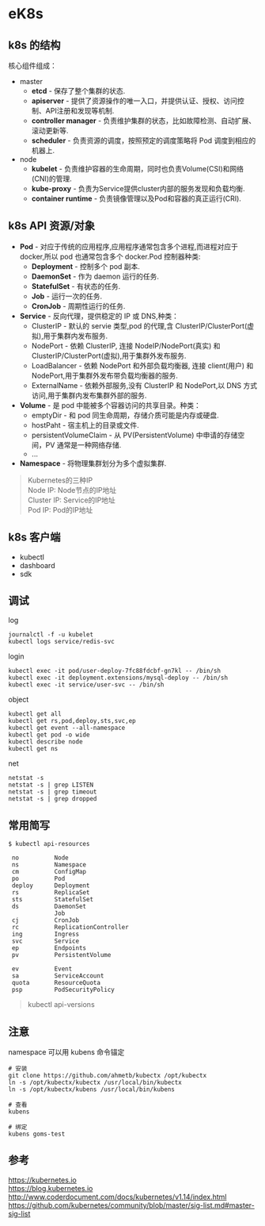 # eK8s

## k8s 的结构

核心组件组成：  

- master  
  - **etcd** - 保存了整个集群的状态.  
  - **apiserver** - 提供了资源操作的唯一入口，并提供认证、授权、访问控制、API注册和发现等机制.  
  - **controller manager** - 负责维护集群的状态，比如故障检测、自动扩展、滚动更新等.  
  - **scheduler** - 负责资源的调度，按照预定的调度策略将 Pod 调度到相应的机器上.  
- node  
  - **kubelet** - 负责维护容器的生命周期，同时也负责Volume(CSI)和网络(CNI)的管理.    
  - **kube-proxy** - 负责为Service提供cluster内部的服务发现和负载均衡.   
  - **container runtime** - 负责镜像管理以及Pod和容器的真正运行(CRI).  

## k8s API 资源/对象

- **Pod** - 对应于传统的应用程序,应用程序通常包含多个进程,而进程对应于 docker,所以 pod 也通常包含多个 docker.Pod 控制器种类:
  - **Deployment** - 控制多个 pod 副本.
  - **DaemonSet** - 作为 daemon 运行的任务.
  - **StatefulSet** - 有状态的任务.
  - **Job** - 运行一次的任务.
  - **CronJob** - 周期性运行的任务.
- **Service** - 反向代理，提供稳定的 IP 或 DNS,种类：  
  - ClusterIP - 默认的 servie 类型,pod 的代理,含 ClusterIP/ClusterPort(虚拟),用于集群内发布服务.
  - NodePort - 依赖 ClusterIP, 连接 NodeIP/NodePort(真实) 和 ClusterIP/ClusterPort(虚拟),用于集群外发布服务.
  - LoadBalancer - 依赖 NodePort 和外部负载均衡器, 连接 client(用户) 和 NodePort,用于集群外发布带负载均衡器的服务.
  - ExternalName - 依赖外部服务,没有 ClusterIP 和 NodePort,以 DNS 方式访问,用于集群内发布集群外部的服务.
- **Volume** - 是 pod 中能被多个容器访问的共享目录。种类：
  - emptyDir - 和 pod 同生命周期，存储介质可能是内存或硬盘.
  - hostPaht - 宿主机上的目录或文件.
  - persistentVolumeClaim - 从 PV(PersistentVolume) 中申请的存储空间，PV 通常是一种网络存储.
  - ...
- **Namespace** - 将物理集群划分为多个虚拟集群.

> Kubernetes的三种IP  
Node IP: Node节点的IP地址  
Cluster IP: Service的IP地址  
Pod IP: Pod的IP地址  

## k8s 客户端

- kubectl
- dashboard
- sdk

## 调试

log
```
journalctl -f -u kubelet
kubectl logs service/redis-svc  
```

login
```
kubectl exec -it pod/user-deploy-7fc88fdcbf-gn7kl -- /bin/sh  
kubectl exec -it deployment.extensions/mysql-deploy -- /bin/sh  
kubectl exec -it service/user-svc -- /bin/sh  
```

object
```
kubectl get all
kubectl get rs,pod,deploy,sts,svc,ep
kubectl get event --all-namespace
kubectl get pod -o wide
kubectl describe node
kubectl get ns
```

net
```
netstat -s
netstat -s | grep LISTEN
netstat -s | grep timeout
netstat -s | grep dropped
```

## 常用简写

```
$ kubectl api-resources

 no          Node
 ns          Namespace
 cm          ConfigMap
 po          Pod
 deploy      Deployment
 rs          ReplicaSet
 sts         StatefulSet
 ds          DaemonSet
             Job
 cj          CronJob
 rc          ReplicationController
 ing         Ingress
 svc         Service
 ep          Endpoints
 pv          PersistentVolume

 ev          Event
 sa          ServiceAccount
 quota       ResourceQuota
 psp         PodSecurityPolicy
 ```
> kubectl api-versions
## 注意

namespace 可以用 kubens 命令锚定

```
# 安装
git clone https://github.com/ahmetb/kubectx /opt/kubectx
ln -s /opt/kubectx/kubectx /usr/local/bin/kubectx
ln -s /opt/kubectx/kubens /usr/local/bin/kubens

# 查看
kubens

# 绑定
kubens goms-test
```
## 参考

https://kubernetes.io  
https://blog.kubernetes.io  
http://www.coderdocument.com/docs/kubernetes/v1.14/index.html  
https://github.com/kubernetes/community/blob/master/sig-list.md#master-sig-list

